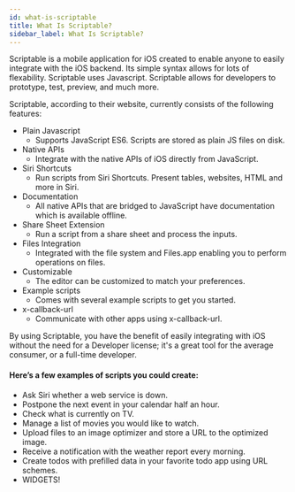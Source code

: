 ```yaml
---
id: what-is-scriptable
title: What Is Scriptable?
sidebar_label: What Is Scriptable?
---
```


Scriptable is a mobile application for iOS created to enable anyone to easily integrate with the iOS backend. Its simple syntax allows for lots of flexability. Scriptable uses Javascript. Scriptable allows for developers to prototype, test, preview, and much more.

Scriptable, according to their website, currently consists of the following features:

* Plain Javascript
    - Supports JavaScript ES6. Scripts are stored as plain JS files on disk.
* Native APIs
    - Integrate with the native APIs of iOS directly from JavaScript.
* Siri Shortcuts
    - Run scripts from Siri Shortcuts. Present tables, websites, HTML and more in Siri.
* Documentation
    - All native APIs that are bridged to JavaScript have documentation which is available offline.
* Share Sheet Extension
    - Run a script from a share sheet and process the inputs.
* Files Integration
    - Integrated with the file system and Files.app enabling you to perform operations on files.
* Customizable
    - The editor can be customized to match your preferences.
* Example scripts
    - Comes with several example scripts to get you started.
* x-callback-url
    - Communicate with other apps using x-callback-url.

By using Scriptable, you have the benefit of easily integrating with iOS without the need for a Developer license; it's a great tool for the average consumer, or a full-time developer.

#### Here’s a few examples of scripts you could create:

- Ask Siri whether a web service is down.
- Postpone the next event in your calendar half an hour.
- Check what is currently on TV.
- Manage a list of movies you would like to watch.
- Upload files to an image optimizer and store a URL to the optimized image.
- Receive a notification with the weather report every morning.
- Create todos with prefilled data in your favorite todo app using URL schemes.
- WIDGETS!